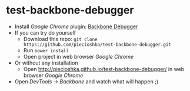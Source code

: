 # test-backbone-debugger

* Install _Google Chrome_ plugin: [Backbone Debugger][1]
* If you can try do yourself
    * Download this repo: `git clone https://github.com/piecioshka/test-backbone-debugger.git`
    * Run `bower install`
    * Open project in web browser _Google Chrome_
* Or without any installation
    * Open <http://piecioshka.github.io/test-backbone-debugger/> in web browser _Google Chrome_
* Open _DevTools -> Backbone_ and watch what will happen ;)


[1]: https://chrome.google.com/webstore/detail/backbone-debugger/bhljhndlimiafopmmhjlgfpnnchjjbhd
